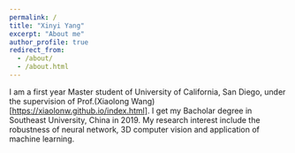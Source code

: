 ```yaml
---
permalink: /
title: "Xinyi Yang"
excerpt: "About me"
author_profile: true
redirect_from: 
  - /about/
  - /about.html
---
```


I am a first year Master student of University of California, San Diego, under the supervision of Prof.(Xiaolong Wang)[https://xiaolonw.github.io/index.html]. I get my Bacholar degree in Southeast University, China in 2019. My research interest include the robustness of neural network, 3D computer vision and application of machine learning.
